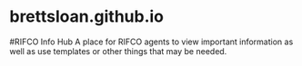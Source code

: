 # brettsloan.github.io

#RIFCO Info Hub
A place for RIFCO agents to view important information as well as use templates or other things that may be needed. 

